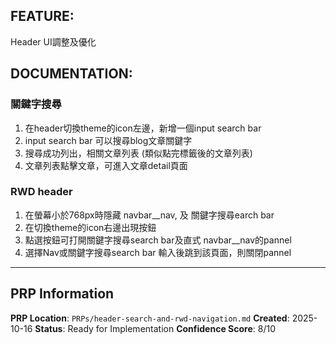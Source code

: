 ## FEATURE:

Header UI調整及優化

## DOCUMENTATION:

### 關鍵字搜尋

1. 在header切換theme的icon左邊，新增一個input search bar
2. input search bar 可以搜尋blog文章關鍵字
3. 搜尋成功列出，相關文章列表 (類似點完標籤後的文章列表)
4. 文章列表點擊文章，可進入文章detail頁面

### RWD header

1. 在螢幕小於768px時隱藏 navbar__nav, 及 關鍵字搜尋earch bar
2. 在切換theme的icon右邊出現按鈕
3. 點選按鈕可打開關鍵字搜尋search bar及直式 navbar__nav的pannel
4. 選擇Nav或關鍵字搜尋search bar 輸入後跳到該頁面，則關閉pannel

---

## PRP Information

**PRP Location**: `PRPs/header-search-and-rwd-navigation.md`
**Created**: 2025-10-16
**Status**: Ready for Implementation
**Confidence Score**: 8/10
